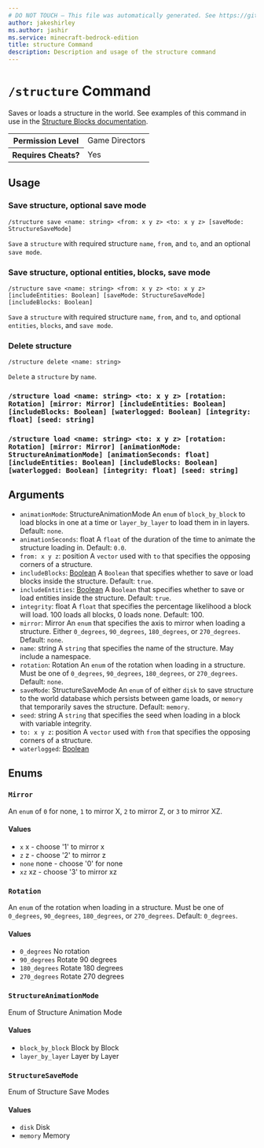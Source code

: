 ```yaml
---
# DO NOT TOUCH — This file was automatically generated. See https://github.com/mojang/minecraftapidocsgenerator to modify descriptions, examples, etc.
author: jakeshirley
ms.author: jashir
ms.service: minecraft-bedrock-edition
title: structure Command
description: Description and usage of the structure command
---
```

# `/structure` Command
Saves or loads a structure in the world. See examples of this command in use in the [Structure Blocks documentation](https://learn.microsoft.com/minecraft/creator/documents/structureblockstutorial#creating-structures-using-the-structure-command).

<table>
  <tr>
    <th>Permission Level</th>
    <td>Game Directors</td>
  </tr>
  <tr>
    <th>Requires Cheats?</th>
    <td>Yes</td>
  </tr>
</table>

## Usage
### Save structure, optional save mode
`/structure save <name: string> <from: x y z> <to: x y z> [saveMode: StructureSaveMode]`

`Save` a `structure` with required structure `name`, `from`, and `to`, and an optional `save mode`.

### Save structure, optional entities, blocks, save mode
`/structure save <name: string> <from: x y z> <to: x y z> [includeEntities: Boolean] [saveMode: StructureSaveMode] [includeBlocks: Boolean]`

`Save` a `structure` with required structure `name`, `from`, and `to`, and optional `entities`, `blocks`, and `save mode`.

### Delete structure
`/structure delete <name: string>`

`Delete` a `structure` by `name`.

### `/structure load <name: string> <to: x y z> [rotation: Rotation] [mirror: Mirror] [includeEntities: Boolean] [includeBlocks: Boolean] [waterlogged: Boolean] [integrity: float] [seed: string]`

### `/structure load <name: string> <to: x y z> [rotation: Rotation] [mirror: Mirror] [animationMode: StructureAnimationMode] [animationSeconds: float] [includeEntities: Boolean] [includeBlocks: Boolean] [waterlogged: Boolean] [integrity: float] [seed: string]`

## Arguments
- `animationMode`: StructureAnimationMode
An `enum` of `block_by_block` to load blocks in one at a time or `layer_by_layer` to load them in in layers.
Default: `none`.
- `animationSeconds`: float
A `float` of the duration of the time to animate the structure loading in.
Default: `0.0`.
- `from: x y z`: position
A `vector` used with `to` that specifies the opposing corners of a structure.
- `includeBlocks`: [Boolean](../enums/Boolean.md)
A `Boolean` that specifies whether to save or load blocks inside the structure.
Default: `true`.
- `includeEntities`: [Boolean](../enums/Boolean.md)
A `Boolean` that specifies whether to save or load entities inside the structure.
Default: `true`.
- `integrity`: float
A `float` that specifies the percentage likelihood a block will load. 100 loads all blocks, 0 loads none.
Default: 100.
- `mirror`: Mirror
An `enum` that specifies the axis to mirror when loading a structure. Either `0_degrees`, `90_degrees`, `180_degrees`, or `270_degrees`.
Default: `none`.
- `name`: string
A `string` that specifies the name of the structure. May include a namespace.
- `rotation`: Rotation
An `enum` of the rotation when loading in a structure. Must be one of `0_degrees`, `90_degrees`, `180_degrees`, or `270_degrees`.
Default: `none`.
- `saveMode`: StructureSaveMode
An `enum` of of either `disk` to save structure to the world database which persists between game loads, or `memory` that temporarily saves the structure.
Default: `memory`.
- `seed`: string
A `string` that specifies the seed when loading in a block with variable integrity.
- `to: x y z`: position
A `vector` used with `from` that specifies the opposing corners of a structure.
- `waterlogged`: [Boolean](../enums/Boolean.md)

## Enums
### `Mirror`
An `enum` of `0` for none, `1` to mirror X, `2` to mirror Z, or `3` to mirror XZ.

#### Values
- `x`
x - choose '1' to mirror x
- `z`
z - choose '2' to mirror z
- `none`
none - choose '0' for none
- `xz`
xz - choose '3' to mirror xz

### `Rotation`
An `enum` of the rotation when loading in a structure. Must be one of `0_degrees`, `90_degrees`, `180_degrees`, or `270_degrees`.
Default: `0_degrees`.

#### Values
- `0_degrees`
No rotation
- `90_degrees`
Rotate 90 degrees
- `180_degrees`
Rotate 180 degrees
- `270_degrees`
Rotate 270 degrees

### `StructureAnimationMode`
Enum of Structure Animation Mode

#### Values
- `block_by_block`
Block by Block
- `layer_by_layer`
Layer by Layer

### `StructureSaveMode`
Enum of Structure Save Modes

#### Values
- `disk`
Disk
- `memory`
Memory

